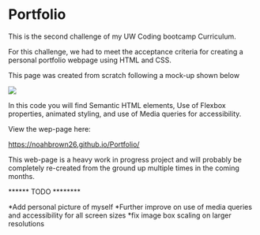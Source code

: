# Portfolio

This is the second challenge of my UW Coding bootcamp Curriculum.

For this challenge, we had to meet the acceptance criteria for creating a personal portfolio webpage using HTML and CSS.

This page was created from scratch following a mock-up shown below

![](assets/images/demo.gif)


In this code you will find Semantic HTML elements, Use of Flexbox properties, animated styling, and use of Media queries for accessibility.


 View the wep-page here:
 
 https://noahbrown26.github.io/Portfolio/



This web-page is a heavy work in progress project and will probably be completely re-created from the ground up multiple times in the coming months.

****** TODO ********

*Add personal picture of myself
*Further improve on use of media queries and accessibility for all screen sizes
*fix image box scaling on larger resolutions



